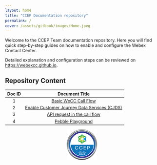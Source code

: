 ```yaml
---
layout: home
title: "CCEP Documentation repository"
permalink: /
cover: /assets/gitbook/images/Home.jpeg
---
```


Welcome to the CCEP Team documentation repository. Here you will find quick step-by-step guides on how to enable and configure the Webex Contact Center.

Detailed explanation and configuration steps can be reviewed on <https://webexcc.github.io>.

## Repository Content

| Doc ID |                       Document Title                        |
| :----: | :---------------------------------------------------------: |
|   1    |          [Basic WxCC Call Flow](/pages/BasicFlow/)          |
|   2    | [Enable Customer Journey Data Services (CJDS)](/pages/JDS/) |
|   3    |       [API request in the call flow](/pages/APIflow)        |
|   4    |             [Pebble Playground](/pages/Pebble)              |

<center><img src="/assets/gitbook/images/ccep.png" width="100"></center>
